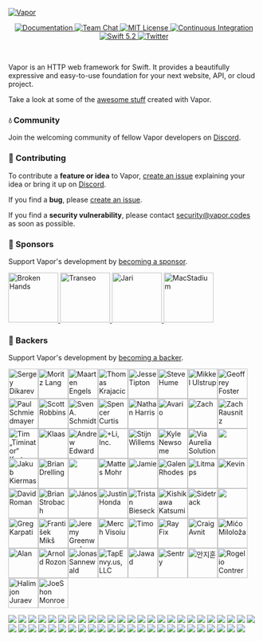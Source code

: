<a href="https://discord.gg/vapor">
	
![Vapor](https://user-images.githubusercontent.com/1342803/75634175-4876d680-5bd9-11ea-90d6-12c7b6a9ee3f.png)
</a>

<p align="center">
	<a href="https://docs.vapor.codes/4.0/">
        <img src="http://img.shields.io/badge/read_the-docs-2196f3.svg" alt="Documentation">
    </a>
    <a href="https://discord.gg/vapor">
        <img src="https://img.shields.io/discord/431917998102675485.svg" alt="Team Chat">
    </a>
    <a href="LICENSE">
        <img src="https://img.shields.io/badge/license-MIT-brightgreen.svg" alt="MIT License">
    </a>
    <a href="https://github.com/vapor/vapor/actions">
        <img src="https://github.com/vapor/vapor/workflows/test/badge.svg?branch=main" alt="Continuous Integration">
    </a>
    <a href="https://swift.org">
        <img src="https://img.shields.io/badge/swift-5.2-brightgreen.svg" alt="Swift 5.2">
    </a>
    <a href="https://twitter.com/codevapor">
        <img src="https://img.shields.io/badge/twitter-codevapor-5AA9E7.svg" alt="Twitter">
    </a>
</p>

<br>

Vapor is an HTTP web framework for Swift. It provides a beautifully expressive and easy-to-use foundation for your next website, API, or cloud project.

Take a look at some of the [awesome stuff](https://github.com/Cellane/awesome-vapor) created with Vapor.

### 💧 Community

Join the welcoming community of fellow Vapor developers on [Discord](http://vapor.team).

### 🚀 Contributing

To contribute a **feature or idea** to Vapor, [create an issue](https://github.com/vapor/vapor/issues/new) explaining your idea or bring it up on [Discord](http://vapor.team).

If you find a **bug**, please [create an issue](https://github.com/vapor/vapor/issues/new). 

If you find a **security vulnerability**, please contact [security@vapor.codes](mailto:security@vapor.codes) as soon as possible.

### 💛 Sponsors

Support Vapor's development by [becoming a sponsor](https://github.com/sponsors/vapor).

<a href="https://www.brokenhands.io">
    <img src="https://user-images.githubusercontent.com/9938337/137103192-21f99099-6aaa-4cc1-a1a7-21ee767a72d1.png" height="100px" alt="Broken Hands">
</a>
<a href="https://gotranseo.com">
    <img src="https://user-images.githubusercontent.com/1342803/89341627-92c02000-d66f-11ea-8b29-c278386fdb09.png" height="100px" alt="Transeo">
</a>
<a href="https://github.com/MrLotU">
    <img src="https://user-images.githubusercontent.com/1342803/79599312-426a8580-80b3-11ea-89b3-8b2722485e37.png" height="100px" alt="Jari">
</a>
<a href="https://macstadium.com">
    <img src="https://uploads-ssl.webflow.com/5ac3c046c82724970fc60918/5c019d917bba312af7553b49_MacStadium-developerlogo.png" height="100px" alt="MacStadium">
</a>



### 💚 Backers
Support Vapor's development by [becoming a backer](https://github.com/sponsors/vapor).

<!-- backers --><a href="https://github.com/ArchieGoodwin"><img src="https://github.com/ArchieGoodwin.png" width="60px" alt="Sergey Dikarev" /></a><a href="https://github.com/slashmo"><img src="https://github.com/slashmo.png" width="60px" alt="Moritz Lang" /></a><a href="https://github.com/maartene"><img src="https://github.com/maartene.png" width="60px" alt="Maarten Engels" /></a><a href="https://github.com/tkrajacic"><img src="https://github.com/tkrajacic.png" width="60px" alt="Thomas Krajacic" /></a><a href="https://github.com/jessetipton"><img src="https://github.com/jessetipton.png" width="60px" alt="Jesse Tipton" /></a><a href="https://github.com/steve-h"><img src="https://github.com/steve-h.png" width="60px" alt="Steve Hume" /></a><a href="https://github.com/mikkelu"><img src="https://github.com/mikkelu.png" width="60px" alt="Mikkel Ulstrup" /></a><a href="https://github.com/g-Off"><img src="https://github.com/g-Off.png" width="60px" alt="Geoffrey Foster" /></a><a href="https://github.com/PSchmiedmayer"><img src="https://github.com/PSchmiedmayer.png" width="60px" alt="Paul Schmiedmayer" /></a><a href="https://github.com/ScottRobbins"><img src="https://github.com/ScottRobbins.png" width="60px" alt="Scott Robbins" /></a><a href="https://github.com/finestructure"><img src="https://github.com/finestructure.png" width="60px" alt="Sven A. Schmidt" /></a><a href="https://github.com/SpencerCurtis"><img src="https://github.com/SpencerCurtis.png" width="60px" alt="Spencer Curtis" /></a><a href="https://github.com/Mordil"><img src="https://github.com/Mordil.png" width="60px" alt="Nathan Harris" /></a><a href="https://github.com/avario"><img src="https://github.com/avario.png" width="60px" alt="Avario" /></a><a href="https://github.com/0xLeif"><img src="https://github.com/0xLeif.png" width="60px" alt="Zach" /></a><a href="https://github.com/rausnitz"><img src="https://github.com/rausnitz.png" width="60px" alt="Zach Rausnitz" /></a><a href="https://github.com/masterofinsanity"><img src="https://github.com/masterofinsanity.png" width="60px" alt="Tim „Timinator“ Kretzschmar" /></a><a href="https://github.com/klaas"><img src="https://github.com/klaas.png" width="60px" alt="Klaas" /></a><a href="https://github.com/Andrewangeta"><img src="https://github.com/Andrewangeta.png" width="60px" alt="Andrew Edwards" /></a><a href="https://github.com/addli"><img src="https://github.com/addli.png" width="60px" alt="+Li, Inc." /></a><a href="https://github.com/doozMen"><img src="https://github.com/doozMen.png" width="60px" alt="Stijn Willems" /></a><a href="https://github.com/bitwit"><img src="https://github.com/bitwit.png" width="60px" alt="Kyle Newsome" /></a><a href="https://github.com/viaaurelia"><img src="https://github.com/viaaurelia.png" width="60px" alt="Via Aurelia Solutions" /></a><a href="https://github.com/omrd"><img src="https://github.com/omrd.png" width="60px" alt="" /></a><a href="https://github.com/kkiermasz"><img src="https://github.com/kkiermasz.png" width="60px" alt="Jakub Kiermasz" /></a><a href="https://github.com/bdrelling"><img src="https://github.com/bdrelling.png" width="60px" alt="Brian Drelling" /></a><a href="https://github.com/mayondigital"><img src="https://github.com/mayondigital.png" width="60px" alt="" /></a><a href="https://github.com/mattesmohr"><img src="https://github.com/mattesmohr.png" width="60px" alt="Mattes Mohr" /></a><a href="https://github.com/scibidoo"><img src="https://github.com/scibidoo.png" width="60px" alt="Jamie" /></a><a href="https://github.com/GalenRhodes"><img src="https://github.com/GalenRhodes.png" width="60px" alt="Galen Rhodes" /></a><a href="https://github.com/litmaps"><img src="https://github.com/litmaps.png" width="60px" alt="Litmaps" /></a><a href="https://github.com/kevinzhow"><img src="https://github.com/kevinzhow.png" width="60px" alt="Kevin" /></a><a href="https://github.com/davdroman"><img src="https://github.com/davdroman.png" width="60px" alt="David Roman" /></a><a href="https://github.com/Strobocop"><img src="https://github.com/Strobocop.png" width="60px" alt="Brian Strobach" /></a><a href="https://github.com/j4nos"><img src="https://github.com/j4nos.png" width="60px" alt="János" /></a><a href="https://github.com/JRHonda"><img src="https://github.com/JRHonda.png" width="60px" alt="Justin Honda" /></a><a href="https://github.com/tristanbiesecker"><img src="https://github.com/tristanbiesecker.png" width="60px" alt="Tristan Biesecker" /></a><a href="https://github.com/kishikawakatsumi"><img src="https://github.com/kishikawakatsumi.png" width="60px" alt="Kishikawa Katsumi" /></a><a href="https://github.com/getsidetrack"><img src="https://github.com/getsidetrack.png" width="60px" alt="Sidetrack" /></a><a href="https://github.com/jaumellarden"><img src="https://github.com/jaumellarden.png" width="60px" alt="" /></a><a href="https://github.com/GregKarpati"><img src="https://github.com/GregKarpati.png" width="60px" alt="Greg Karpati" /></a><a href="https://github.com/fananek"><img src="https://github.com/fananek.png" width="60px" alt="František Mikš" /></a><a href="https://github.com/jagreenwood"><img src="https://github.com/jagreenwood.png" width="60px" alt="Jeremy Greenwood" /></a><a href="https://github.com/MerchV"><img src="https://github.com/MerchV.png" width="60px" alt="Merch Visoiu" /></a><a href="https://github.com/lovetodream"><img src="https://github.com/lovetodream.png" width="60px" alt="Timo" /></a><a href="https://github.com/rayfix"><img src="https://github.com/rayfix.png" width="60px" alt="Ray Fix" /></a><a href="https://github.com/cavnit"><img src="https://github.com/cavnit.png" width="60px" alt="Craig Avnit" /></a><a href="https://github.com/micomiloloza"><img src="https://github.com/micomiloloza.png" width="60px" alt="Mićo Miloloža" /></a><a href="https://github.com/awamser"><img src="https://github.com/awamser.png" width="60px" alt="Alan" /></a><a href="https://github.com/roz0n"><img src="https://github.com/roz0n.png" width="60px" alt="Arnold Rozon" /></a><a href="https://github.com/Suboptimierer"><img src="https://github.com/Suboptimierer.png" width="60px" alt="Jonas Sannewald" /></a><a href="https://github.com/TapEnvy-us-LLC"><img src="https://github.com/TapEnvy-us-LLC.png" width="60px" alt="TapEnvy.us, LLC" /></a><a href="https://github.com/JawadHF"><img src="https://github.com/JawadHF.png" width="60px" alt="Jawad" /></a><a href="https://github.com/getsentry"><img src="https://github.com/getsentry.png" width="60px" alt="Sentry" /></a><a href="https://github.com/JiHoonAHN"><img src="https://github.com/JiHoonAHN.png" width="60px" alt="안지훈" /></a><a href="https://github.com/rogercontreras"><img src="https://github.com/rogercontreras.png" width="60px" alt="Rogelio Contreras" /></a><a href="https://github.com/hjuraev"><img src="https://github.com/hjuraev.png" width="60px" alt="Halimjon Juraev" /></a><a href="https://github.com/joeshonm"><img src="https://github.com/joeshonm.png" width="60px" alt="JoeShon Monroe" /></a><!-- backers -->

<a href="https://opencollective.com/vapor/backer/0/website" target="_blank"><img src="https://opencollective.com/vapor/backer/0/avatar.svg"></a>
<a href="https://opencollective.com/vapor/backer/1/website" target="_blank"><img src="https://opencollective.com/vapor/backer/1/avatar.svg"></a>
<a href="https://opencollective.com/vapor/backer/2/website" target="_blank"><img src="https://opencollective.com/vapor/backer/2/avatar.svg"></a>
<a href="https://opencollective.com/vapor/backer/3/website" target="_blank"><img src="https://opencollective.com/vapor/backer/3/avatar.svg"></a>
<a href="https://opencollective.com/vapor/backer/4/website" target="_blank"><img src="https://opencollective.com/vapor/backer/4/avatar.svg"></a>
<a href="https://opencollective.com/vapor/backer/5/website" target="_blank"><img src="https://opencollective.com/vapor/backer/5/avatar.svg"></a>
<a href="https://opencollective.com/vapor/backer/6/website" target="_blank"><img src="https://opencollective.com/vapor/backer/6/avatar.svg"></a>
<a href="https://opencollective.com/vapor/backer/7/website" target="_blank"><img src="https://opencollective.com/vapor/backer/7/avatar.svg"></a>
<a href="https://opencollective.com/vapor/backer/8/website" target="_blank"><img src="https://opencollective.com/vapor/backer/8/avatar.svg"></a>
<a href="https://opencollective.com/vapor/backer/9/website" target="_blank"><img src="https://opencollective.com/vapor/backer/9/avatar.svg"></a>
<a href="https://opencollective.com/vapor/backer/10/website" target="_blank"><img src="https://opencollective.com/vapor/backer/10/avatar.svg"></a>
<a href="https://opencollective.com/vapor/backer/11/website" target="_blank"><img src="https://opencollective.com/vapor/backer/11/avatar.svg"></a>
<a href="https://opencollective.com/vapor/backer/12/website" target="_blank"><img src="https://opencollective.com/vapor/backer/12/avatar.svg"></a>
<a href="https://opencollective.com/vapor/backer/13/website" target="_blank"><img src="https://opencollective.com/vapor/backer/13/avatar.svg"></a>
<a href="https://opencollective.com/vapor/backer/14/website" target="_blank"><img src="https://opencollective.com/vapor/backer/14/avatar.svg"></a>
<a href="https://opencollective.com/vapor/backer/15/website" target="_blank"><img src="https://opencollective.com/vapor/backer/15/avatar.svg"></a>
<a href="https://opencollective.com/vapor/backer/16/website" target="_blank"><img src="https://opencollective.com/vapor/backer/16/avatar.svg"></a>
<a href="https://opencollective.com/vapor/backer/17/website" target="_blank"><img src="https://opencollective.com/vapor/backer/17/avatar.svg"></a>
<a href="https://opencollective.com/vapor/backer/18/website" target="_blank"><img src="https://opencollective.com/vapor/backer/18/avatar.svg"></a>
<a href="https://opencollective.com/vapor/backer/19/website" target="_blank"><img src="https://opencollective.com/vapor/backer/19/avatar.svg"></a>
<a href="https://opencollective.com/vapor/backer/20/website" target="_blank"><img src="https://opencollective.com/vapor/backer/20/avatar.svg"></a>
<a href="https://opencollective.com/vapor/backer/21/website" target="_blank"><img src="https://opencollective.com/vapor/backer/21/avatar.svg"></a>
<a href="https://opencollective.com/vapor/backer/22/website" target="_blank"><img src="https://opencollective.com/vapor/backer/22/avatar.svg"></a>
<a href="https://opencollective.com/vapor/backer/23/website" target="_blank"><img src="https://opencollective.com/vapor/backer/23/avatar.svg"></a>
<a href="https://opencollective.com/vapor/backer/24/website" target="_blank"><img src="https://opencollective.com/vapor/backer/24/avatar.svg"></a>
<a href="https://opencollective.com/vapor/backer/25/website" target="_blank"><img src="https://opencollective.com/vapor/backer/25/avatar.svg"></a>
<a href="https://opencollective.com/vapor/backer/26/website" target="_blank"><img src="https://opencollective.com/vapor/backer/26/avatar.svg"></a>
<a href="https://opencollective.com/vapor/backer/27/website" target="_blank"><img src="https://opencollective.com/vapor/backer/27/avatar.svg"></a>
<a href="https://opencollective.com/vapor/backer/28/website" target="_blank"><img src="https://opencollective.com/vapor/backer/28/avatar.svg"></a>
<a href="https://opencollective.com/vapor/backer/29/website" target="_blank"><img src="https://opencollective.com/vapor/backer/29/avatar.svg"></a>
<a href="https://opencollective.com/vapor/backer/30/website" target="_blank"><img src="https://opencollective.com/vapor/backer/30/avatar.svg"></a>
<a href="https://opencollective.com/vapor/backer/31/website" target="_blank"><img src="https://opencollective.com/vapor/backer/31/avatar.svg"></a>
<a href="https://opencollective.com/vapor/backer/32/website" target="_blank"><img src="https://opencollective.com/vapor/backer/32/avatar.svg"></a>
<a href="https://opencollective.com/vapor/backer/33/website" target="_blank"><img src="https://opencollective.com/vapor/backer/33/avatar.svg"></a>
<a href="https://opencollective.com/vapor/backer/34/website" target="_blank"><img src="https://opencollective.com/vapor/backer/34/avatar.svg"></a>
<a href="https://opencollective.com/vapor/backer/35/website" target="_blank"><img src="https://opencollective.com/vapor/backer/35/avatar.svg"></a>
<a href="https://opencollective.com/vapor/backer/36/website" target="_blank"><img src="https://opencollective.com/vapor/backer/36/avatar.svg"></a>
<a href="https://opencollective.com/vapor/backer/37/website" target="_blank"><img src="https://opencollective.com/vapor/backer/37/avatar.svg"></a>
<a href="https://opencollective.com/vapor/backer/38/website" target="_blank"><img src="https://opencollective.com/vapor/backer/38/avatar.svg"></a>
<a href="https://opencollective.com/vapor/backer/39/website" target="_blank"><img src="https://opencollective.com/vapor/backer/39/avatar.svg"></a>
<a href="https://opencollective.com/vapor/backer/40/website" target="_blank"><img src="https://opencollective.com/vapor/backer/40/avatar.svg"></a>
<a href="https://opencollective.com/vapor/backer/41/website" target="_blank"><img src="https://opencollective.com/vapor/backer/41/avatar.svg"></a>
<a href="https://opencollective.com/vapor/backer/42/website" target="_blank"><img src="https://opencollective.com/vapor/backer/42/avatar.svg"></a>
<a href="https://opencollective.com/vapor/backer/43/website" target="_blank"><img src="https://opencollective.com/vapor/backer/43/avatar.svg"></a>
<a href="https://opencollective.com/vapor/backer/44/website" target="_blank"><img src="https://opencollective.com/vapor/backer/44/avatar.svg"></a>
<a href="https://opencollective.com/vapor/backer/45/website" target="_blank"><img src="https://opencollective.com/vapor/backer/45/avatar.svg"></a>
<a href="https://opencollective.com/vapor/backer/46/website" target="_blank"><img src="https://opencollective.com/vapor/backer/46/avatar.svg"></a>
<a href="https://opencollective.com/vapor/backer/47/website" target="_blank"><img src="https://opencollective.com/vapor/backer/47/avatar.svg"></a>
<a href="https://opencollective.com/vapor/backer/48/website" target="_blank"><img src="https://opencollective.com/vapor/backer/48/avatar.svg"></a>
